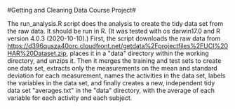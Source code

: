 #Getting and Cleaning Data Course Project#

The run_analysis.R script does the analysis to create the tidy data set from the raw data. It should be run in R. (It was tested with os darwin17.0 and R version 4.0.3 (2020-10-10).) First, the script downloads the raw data from  https://d396qusza40orc.cloudfront.net/getdata%2Fprojectfiles%2FUCI%20HAR%20Dataset.zip, places it in a "data" directory within the working directory, and unzips it. Then it merges the training and test sets to create one data set, extracts only the measurements on the mean and standard deviation for each measurement, names the activities in the data set, labels the variables in the data set, and finally creates a new, independent tidy data set "averages.txt" in the "data" directory, with the average of each variable for each activity and each subject.
